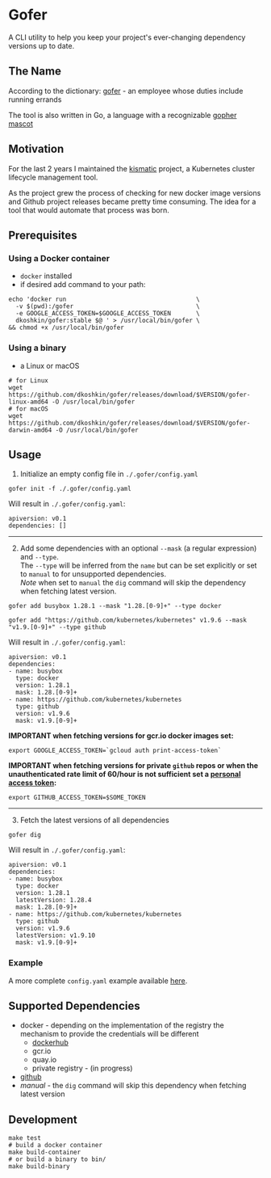 # Gofer

A CLI utility to help you keep your project's ever-changing dependency versions up to date.

## The Name
According to the dictionary: [gofer](https://www.merriam-webster.com/dictionary/gofer) - an employee whose duties include running errands 

The tool is also written in Go, a language with a recognizable [gopher mascot](https://blog.golang.org/gopher)

## Motivation

For the last 2 years I maintained the [kismatic](https://github.com/apprenda/kismatic) project, a Kubernetes cluster lifecycle management tool.

As the project grew the process of checking for new docker image versions and Github project releases became pretty time consuming. The idea for a tool that would automate that process was born.

## Prerequisites

### Using a Docker container

* `docker` installed
* if desired add command to your path:
```
echo 'docker run                                    \
  -v $(pwd):/gofer                                  \
  -e GOOGLE_ACCESS_TOKEN=$GOOGLE_ACCESS_TOKEN       \
  dkoshkin/gofer:stable $@ ' > /usr/local/bin/gofer \
&& chmod +x /usr/local/bin/gofer
```

### Using a binary

* a Linux or macOS
```
# for Linux
wget https://github.com/dkoshkin/gofer/releases/download/$VERSION/gofer-linux-amd64 -O /usr/local/bin/gofer
# for macOS
wget https://github.com/dkoshkin/gofer/releases/download/$VERSION/gofer-darwin-amd64 -O /usr/local/bin/gofer
```

## Usage

1) Initialize an empty config file in `./.gofer/config.yaml`

```
gofer init -f ./.gofer/config.yaml
```

Will result in `./.gofer/config.yaml`:

```
apiversion: v0.1
dependencies: []
```

---

2) Add some dependencies with an optional `--mask` (a regular expression) and `--type`.   
The `--type` will be inferred from the `name` but can be set explicitly or set to `manual` to for unsupported dependencies.  
*Note* when set to `manual` the `dig` command will skip the dependency when fetching latest version.

```
gofer add busybox 1.28.1 --mask "1.28.[0-9]+" --type docker
```
```
gofer add "https://github.com/kubernetes/kubernetes" v1.9.6 --mask "v1.9.[0-9]+" --type github
```

Will result in `./.gofer/config.yaml`:

```
apiversion: v0.1
dependencies:
- name: busybox
  type: docker
  version: 1.28.1
  mask: 1.28.[0-9]+
- name: https://github.com/kubernetes/kubernetes
  type: github
  version: v1.9.6
  mask: v1.9.[0-9]+
```

**IMPORTANT when fetching versions for gcr.io docker images set:** 
```
export GOOGLE_ACCESS_TOKEN=`gcloud auth print-access-token`
```
**IMPORTANT when fetching versions for private `github` repos or when the unauthenticated rate limit of 60/hour is not sufficient set a [personal access token](https://help.github.com/articles/creating-a-personal-access-token-for-the-command-line/):** 
```
export GITHUB_ACCESS_TOKEN=$SOME_TOKEN
```

---

3) Fetch the latest versions of all dependencies
```
gofer dig
```

Will result in `./.gofer/config.yaml`:

```
apiversion: v0.1
dependencies:
- name: busybox
  type: docker
  version: 1.28.1
  latestVersion: 1.28.4
  mask: 1.28.[0-9]+
- name: https://github.com/kubernetes/kubernetes
  type: github
  version: v1.9.6
  latestVersion: v1.9.10
  mask: v1.9.[0-9]+
```

### Example
A more complete `config.yaml` example available [here](https://raw.githubusercontent.com/dkoshkin/gofer/master/examples/config.yaml).

## Supported Dependencies

* docker - depending on the implementation of the registry the mechanism to provide the credentials will be different
  * [dockerhub](https://hub.docker.com/)
  * gcr.io
  * quay.io
  * private registry - (in progress)
* [github](https://github.com/)
* *manual* - the `dig` command will skip this dependency when fetching latest version

## Development

```
make test
# build a docker container
make build-container
# or build a binary to bin/
make build-binary
```